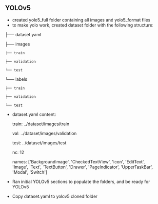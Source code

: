 ## YOLOv5
- created yolo5_full folder containing all images and yolo5_format files
- to make yolo work, created dataset folder with the following structure:

├── dataset.yaml

├── images

    ├── train
    
    ├── validation

    └── test

└── labels

    ├── train

    ├── validation

    └── test

- dataset.yaml content:

    train: ../dataset/images/train
    
    val: ../dataset/images/validation
    
    test: ../dataset/images/test
    
    nc: 12
    
    names: ['BackgroundImage', 'CheckedTextView', 'Icon', 'EditText', 'Image', 'Text', 'TextButton', 'Drawer', 'PageIndicator', 'UpperTaskBar', 'Modal', 'Switch']

- Ran initial YOLOv5 sections to populate the folders, and be ready for YOLOv5
- Copy dataset.yaml to yolov5 cloned folder
